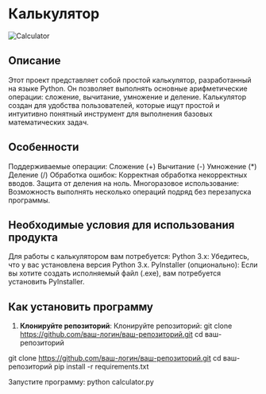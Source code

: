 # Калькулятор

![Calculator](https://banner2.cleanpng.com/20180130/bzw/kisspng-icon-design-icon-black-calculator-5a7122556cc417.8948306315173637974455.jpg)

## Описание

Этот проект представляет собой простой калькулятор, разработанный на языке Python. Он позволяет выполнять основные арифметические операции: сложение, вычитание, умножение и деление. Калькулятор создан для удобства пользователей, которые ищут простой и интуитивно понятный инструмент для выполнения базовых математических задач.
## Особенности

Поддерживаемые операции:
Сложение (+)
Вычитание (-)
Умножение (*)
Деление (/)
Обработка ошибок:
Корректная обработка некорректных вводов.
Защита от деления на ноль.
Многоразовое использование:
Возможность выполнять несколько операций подряд без перезапуска программы.

## Необходимые условия для использования продукта

Для работы с калькулятором вам потребуется:
Python 3.x: Убедитесь, что у вас установлена версия Python 3.x.
PyInstaller (опционально): Если вы хотите создать исполняемый файл (.exe), вам потребуется установить PyInstaller.

## Как установить программу

1. **Клонируйте репозиторий**:
Клонируйте репозиторий:
git clone https://github.com/ваш-логин/ваш-репозиторий.git
cd ваш-репозиторий

git clone https://github.com/ваш-логин/ваш-репозиторий.git
cd ваш-репозиторий
pip install -r requirements.txt

Запустите программу:
python calculator.py
